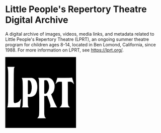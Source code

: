 # Little People's Repertory Theatre Digital Archive
A digital archive of images, videos, media links, and metadata related to Little People's Repertory Theatre (LPRT), an ongoing summer theatre program for children ages 8-14, located in Ben Lomond, California, since 1988. For more information on LPRT, see https://lprt.org/.

[![Facebook](docs/assets/LPRT-Logo.png)](https://www.facebook.com/LittlePeoplesRepertoryTheatre)
